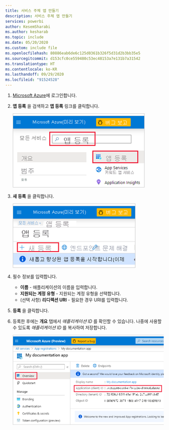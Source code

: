 ```yaml
---
title: 서비스 주체 앱 만들기
description: 서비스 주체 앱 만들기
services: powerbi
author: KesemSharabi
ms.author: kesharab
ms.topic: include
ms.date: 05/20/2020
ms.custom: include file
ms.openlocfilehash: 80886eab6de6c125d0361b326f5d31d2b3bb35e5
ms.sourcegitcommit: d153cfc0ce559480c53ec48153a7e131b7a31542
ms.translationtype: HT
ms.contentlocale: ko-KR
ms.lasthandoff: 09/29/2020
ms.locfileid: "91524528"
---
```

1. [Microsoft Azure](https://ms.portal.azure.com/#allservices)에 로그인합니다.

2. **앱 등록** 을 검색하고 **앱 등록** 링크를 클릭합니다.

    ![azure 앱 등록](media/embedded-service-principal/azure-app-registration.png)

3. **새 등록** 을 클릭합니다.

    ![앱 등록](media/embedded-service-principal/new-registration.png)

4. 필수 정보를 입력합니다.
    * **이름** - 애플리케이션의 이름을 입력합니다.
    * **지원되는 계정 유형** - 지원되는 계정 유형을 선택합니다.
    * (선택 사항) **리디렉션 URI** - 필요한 경우 URI를 입력합니다.

5. **등록** 을 클릭합니다.

6. 등록한 후에는 **개요** 탭에서 *애플리케이션 ID* 를 확인할 수 있습니다. 나중에 사용할 수 있도록 *애플리케이션 ID* 를 복사하여 저장합니다.

    ![스크린샷은 개요 탭에서 애플리케이션 ID를 가져올 수 있는 위치를 보여줍니다.](media/embedded-service-principal/application-id.png)